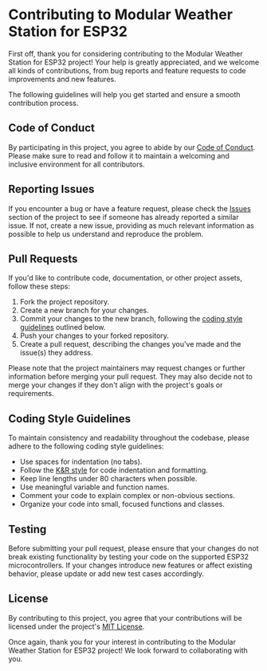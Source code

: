 # Contributing to Modular Weather Station for ESP32

First off, thank you for considering contributing to the Modular Weather Station for ESP32 project! Your help is greatly appreciated, and we welcome all kinds of contributions, from bug reports and feature requests to code improvements and new features.

The following guidelines will help you get started and ensure a smooth contribution process.

## Code of Conduct

By participating in this project, you agree to abide by our [Code of Conduct](CODE_OF_CONDUCT.md). Please make sure to read and follow it to maintain a welcoming and inclusive environment for all contributors.

## Reporting Issues

If you encounter a bug or have a feature request, please check the [Issues](https://github.com/fjoelnr/SkySentinel/issues) section of the project to see if someone has already reported a similar issue. If not, create a new issue, providing as much relevant information as possible to help us understand and reproduce the problem.

## Pull Requests

If you'd like to contribute code, documentation, or other project assets, follow these steps:

1. Fork the project repository.
2. Create a new branch for your changes.
3. Commit your changes to the new branch, following the [coding style guidelines](#coding-style-guidelines) outlined below.
4. Push your changes to your forked repository.
5. Create a pull request, describing the changes you've made and the issue(s) they address.

Please note that the project maintainers may request changes or further information before merging your pull request. They may also decide not to merge your changes if they don't align with the project's goals or requirements.

## Coding Style Guidelines

To maintain consistency and readability throughout the codebase, please adhere to the following coding style guidelines:

* Use spaces for indentation (no tabs).
* Follow the [K&R style](https://en.wikipedia.org/wiki/Indentation_style#K&R_style) for code indentation and formatting.
* Keep line lengths under 80 characters when possible.
* Use meaningful variable and function names.
* Comment your code to explain complex or non-obvious sections.
* Organize your code into small, focused functions and classes.

## Testing

Before submitting your pull request, please ensure that your changes do not break existing functionality by testing your code on the supported ESP32 microcontrollers. If your changes introduce new features or affect existing behavior, please update or add new test cases accordingly.

## License

By contributing to this project, you agree that your contributions will be licensed under the project's [MIT License](LICENSE).

Once again, thank you for your interest in contributing to the Modular Weather Station for ESP32 project! We look forward to collaborating with you.
